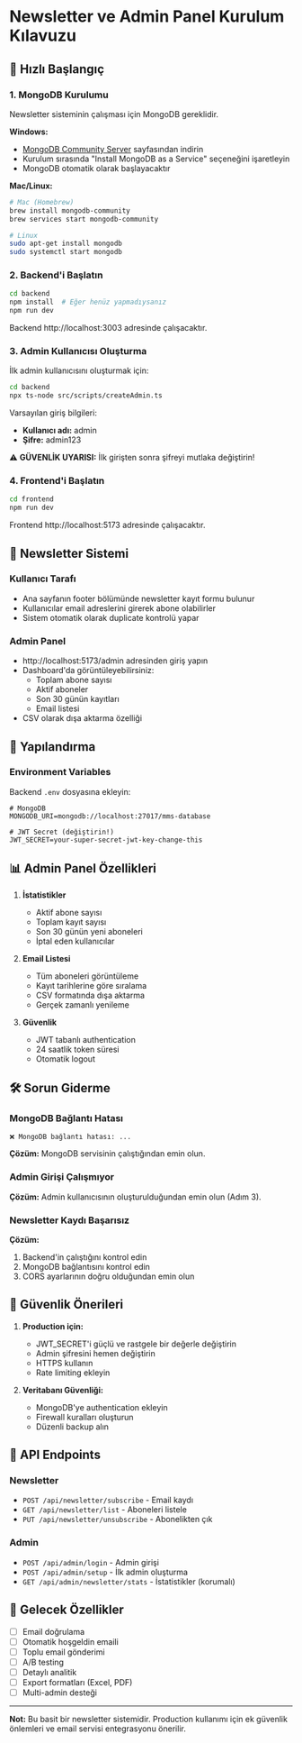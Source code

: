 # Newsletter ve Admin Panel Kurulum Kılavuzu

## 🚀 Hızlı Başlangıç

### 1. MongoDB Kurulumu

Newsletter sisteminin çalışması için MongoDB gereklidir.

**Windows:**
- [MongoDB Community Server](https://www.mongodb.com/try/download/community) sayfasından indirin
- Kurulum sırasında "Install MongoDB as a Service" seçeneğini işaretleyin
- MongoDB otomatik olarak başlayacaktır

**Mac/Linux:**
```bash
# Mac (Homebrew)
brew install mongodb-community
brew services start mongodb-community

# Linux
sudo apt-get install mongodb
sudo systemctl start mongodb
```

### 2. Backend'i Başlatın

```bash
cd backend
npm install  # Eğer henüz yapmadıysanız
npm run dev
```

Backend http://localhost:3003 adresinde çalışacaktır.

### 3. Admin Kullanıcısı Oluşturma

İlk admin kullanıcısını oluşturmak için:

```bash
cd backend
npx ts-node src/scripts/createAdmin.ts
```

Varsayılan giriş bilgileri:
- **Kullanıcı adı:** admin
- **Şifre:** admin123

⚠️ **GÜVENLİK UYARISI:** İlk girişten sonra şifreyi mutlaka değiştirin!

### 4. Frontend'i Başlatın

```bash
cd frontend
npm run dev
```

Frontend http://localhost:5173 adresinde çalışacaktır.

## 📧 Newsletter Sistemi

### Kullanıcı Tarafı
- Ana sayfanın footer bölümünde newsletter kayıt formu bulunur
- Kullanıcılar email adreslerini girerek abone olabilirler
- Sistem otomatik olarak duplicate kontrolü yapar

### Admin Panel
- http://localhost:5173/admin adresinden giriş yapın
- Dashboard'da görüntüleyebilirsiniz:
  - Toplam abone sayısı
  - Aktif aboneler
  - Son 30 günün kayıtları
  - Email listesi
- CSV olarak dışa aktarma özelliği

## 🔧 Yapılandırma

### Environment Variables

Backend `.env` dosyasına ekleyin:

```env
# MongoDB
MONGODB_URI=mongodb://localhost:27017/mms-database

# JWT Secret (değiştirin!)
JWT_SECRET=your-super-secret-jwt-key-change-this
```

## 📊 Admin Panel Özellikleri

1. **İstatistikler**
   - Aktif abone sayısı
   - Toplam kayıt sayısı
   - Son 30 günün yeni aboneleri
   - İptal eden kullanıcılar

2. **Email Listesi**
   - Tüm aboneleri görüntüleme
   - Kayıt tarihlerine göre sıralama
   - CSV formatında dışa aktarma
   - Gerçek zamanlı yenileme

3. **Güvenlik**
   - JWT tabanlı authentication
   - 24 saatlik token süresi
   - Otomatik logout

## 🛠️ Sorun Giderme

### MongoDB Bağlantı Hatası
```
❌ MongoDB bağlantı hatası: ...
```
**Çözüm:** MongoDB servisinin çalıştığından emin olun.

### Admin Girişi Çalışmıyor
**Çözüm:** Admin kullanıcısının oluşturulduğundan emin olun (Adım 3).

### Newsletter Kaydı Başarısız
**Çözüm:** 
1. Backend'in çalıştığını kontrol edin
2. MongoDB bağlantısını kontrol edin
3. CORS ayarlarının doğru olduğundan emin olun

## 🔐 Güvenlik Önerileri

1. **Production için:**
   - JWT_SECRET'i güçlü ve rastgele bir değerle değiştirin
   - Admin şifresini hemen değiştirin
   - HTTPS kullanın
   - Rate limiting ekleyin

2. **Veritabanı Güvenliği:**
   - MongoDB'ye authentication ekleyin
   - Firewall kuralları oluşturun
   - Düzenli backup alın

## 📝 API Endpoints

### Newsletter
- `POST /api/newsletter/subscribe` - Email kaydı
- `GET /api/newsletter/list` - Aboneleri listele
- `PUT /api/newsletter/unsubscribe` - Abonelikten çık

### Admin
- `POST /api/admin/login` - Admin girişi
- `POST /api/admin/setup` - İlk admin oluşturma
- `GET /api/admin/newsletter/stats` - İstatistikler (korumalı)

## 🎯 Gelecek Özellikler

- [ ] Email doğrulama
- [ ] Otomatik hoşgeldin emaili
- [ ] Toplu email gönderimi
- [ ] A/B testing
- [ ] Detaylı analitik
- [ ] Export formatları (Excel, PDF)
- [ ] Multi-admin desteği

---

**Not:** Bu basit bir newsletter sistemidir. Production kullanımı için ek güvenlik önlemleri ve email servisi entegrasyonu önerilir. 